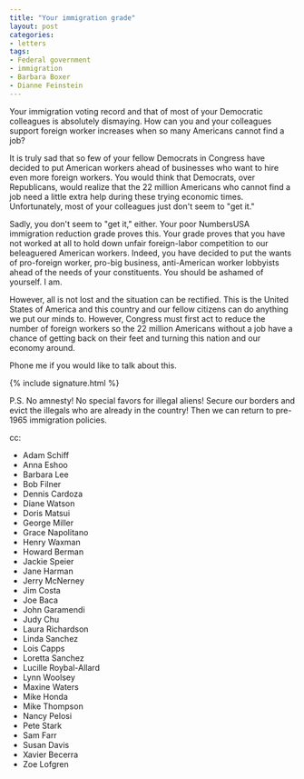 ```yaml
---
title: "Your immigration grade"
layout: post
categories:
- letters
tags:
- Federal government
- immigration
- Barbara Boxer
- Dianne Feinstein
---
```


Your immigration voting record and that of most of your Democratic colleagues is absolutely dismaying. How can you and your colleagues support foreign worker increases when so many Americans cannot find a job?

It is truly sad that so few of your fellow Democrats in Congress have decided to put American workers ahead of businesses who want to hire even more foreign workers. You would think that Democrats, over Republicans, would realize that the 22 million Americans who cannot find a job need a little extra help during these trying economic times. Unfortunately, most of your colleagues just don't seem to "get it."

Sadly, you don't seem to "get it," either. Your poor NumbersUSA immigration reduction grade proves this. Your grade proves that you have not worked at all to hold down unfair foreign-labor competition to our beleaguered American workers. Indeed, you have decided to put the wants of pro-foreign worker, pro-big business, anti-American worker lobbyists ahead of the needs of your constituents. You should be ashamed of yourself. I am.

However, all is not lost and the situation can be rectified. This is the United States of America and this country and our fellow citizens can do anything we put our minds to. However, Congress must first act to reduce the number of foreign workers so the 22 million Americans without a job have a chance of getting back on their feet and turning this nation and our economy around.

Phone me if you would like to talk about this.

{% include signature.html %}

P.S. No amnesty! No special favors for illegal aliens! Secure our borders and evict the illegals who are already in the country! Then we can return to pre-1965 immigration policies.

cc:

- Adam Schiff
- Anna Eshoo
- Barbara Lee
- Bob Filner
- Dennis Cardoza
- Diane Watson
- Doris Matsui
- George Miller
- Grace Napolitano
- Henry Waxman
- Howard Berman
- Jackie Speier
- Jane Harman
- Jerry McNerney
- Jim Costa
- Joe Baca
- John Garamendi
- Judy Chu
- Laura Richardson
- Linda Sanchez
- Lois Capps
- Loretta Sanchez
- Lucille Roybal-Allard
- Lynn Woolsey
- Maxine Waters
- Mike Honda
- Mike Thompson
- Nancy Pelosi
- Pete Stark
- Sam Farr
- Susan Davis
- Xavier Becerra
- Zoe Lofgren
